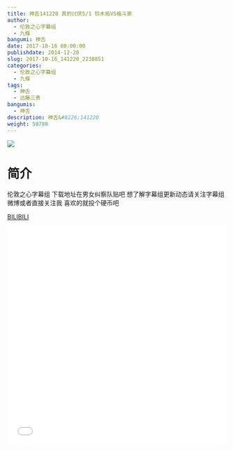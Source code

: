 ```yaml
---
title: 神舌141220 真的讨厌5/1 铃木拓VS格斗家
author: 
  - 伦敦之心字幕组
  - 九條
bangumi: 神舌
date: 2017-10-16 00:00:00
publishdate: 2014-12-20
slug: 2017-10-16_141220_2230851
categories: 
  - 伦敦之心字幕组
  - 九條
tags: 
  - 神舌
  - 远藤三贵
bangumis: 
  - 神舌
description: 神舌&#8226;141220
weight: 58780
---
```


![](https://i.imgur.com/UfVTdiX.jpg)

# 简介  
伦敦之心字幕组 下载地址在男女纠察队贴吧 想了解字幕组更新动态请关注字幕组微博或者直接关注我  喜欢的就投个硬币吧

  [BILIBILI](https://www.bilibili.com/video/av2230851/)


<div class="vcontainer">  <iframe class='video' src="//www.bilibili.com/blackboard/player.html?aid=2230851" width="100%" height="500" frameborder="0" allowfullscreen="allowfullscreen"></iframe></div>
